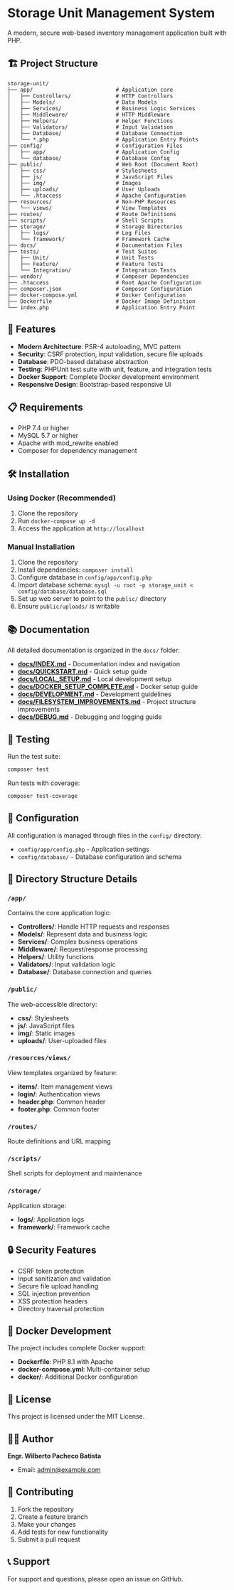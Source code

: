 # Storage Unit Management System

A modern, secure web-based inventory management application built with PHP.

## 🏗️ Project Structure

```
storage-unit/
├── app/                          # Application core
│   ├── Controllers/              # HTTP Controllers
│   ├── Models/                   # Data Models
│   ├── Services/                 # Business Logic Services
│   ├── Middleware/               # HTTP Middleware
│   ├── Helpers/                  # Helper Functions
│   ├── Validators/               # Input Validation
│   ├── Database/                 # Database Connection
│   └── *.php                     # Application Entry Points
├── config/                       # Configuration Files
│   ├── app/                      # Application Config
│   └── database/                 # Database Config
├── public/                       # Web Root (Document Root)
│   ├── css/                      # Stylesheets
│   ├── js/                       # JavaScript Files
│   ├── img/                      # Images
│   ├── uploads/                  # User Uploads
│   └── .htaccess                 # Apache Configuration
├── resources/                    # Non-PHP Resources
│   └── views/                    # View Templates
├── routes/                       # Route Definitions
├── scripts/                      # Shell Scripts
├── storage/                      # Storage Directories
│   ├── logs/                     # Log Files
│   └── framework/                # Framework Cache
├── docs/                         # Documentation Files
├── tests/                        # Test Suites
│   ├── Unit/                     # Unit Tests
│   ├── Feature/                  # Feature Tests
│   └── Integration/              # Integration Tests
├── vendor/                       # Composer Dependencies
├── .htaccess                     # Root Apache Configuration
├── composer.json                 # Composer Configuration
├── docker-compose.yml            # Docker Configuration
├── Dockerfile                    # Docker Image Definition
└── index.php                     # Application Entry Point
```

## 🚀 Features

- **Modern Architecture**: PSR-4 autoloading, MVC pattern
- **Security**: CSRF protection, input validation, secure file uploads
- **Database**: PDO-based database abstraction
- **Testing**: PHPUnit test suite with unit, feature, and integration tests
- **Docker Support**: Complete Docker development environment
- **Responsive Design**: Bootstrap-based responsive UI

## 📋 Requirements

- PHP 7.4 or higher
- MySQL 5.7 or higher
- Apache with mod_rewrite enabled
- Composer for dependency management

## 🛠️ Installation

### Using Docker (Recommended)

1. Clone the repository
2. Run `docker-compose up -d`
3. Access the application at `http://localhost`

### Manual Installation

1. Clone the repository
2. Install dependencies: `composer install`
3. Configure database in `config/app/config.php`
4. Import database schema: `mysql -u root -p storage_unit < config/database/database.sql`
5. Set up web server to point to the `public/` directory
6. Ensure `public/uploads/` is writable

## 📚 Documentation

All detailed documentation is organized in the `docs/` folder:

- **[docs/INDEX.md](docs/INDEX.md)** - Documentation index and navigation
- **[docs/QUICKSTART.md](docs/QUICKSTART.md)** - Quick setup guide
- **[docs/LOCAL_SETUP.md](docs/LOCAL_SETUP.md)** - Local development setup
- **[docs/DOCKER_SETUP_COMPLETE.md](docs/DOCKER_SETUP_COMPLETE.md)** - Docker setup guide
- **[docs/DEVELOPMENT.md](docs/DEVELOPMENT.md)** - Development guidelines
- **[docs/FILESYSTEM_IMPROVEMENTS.md](docs/FILESYSTEM_IMPROVEMENTS.md)** - Project structure improvements
- **[docs/DEBUG.md](docs/DEBUG.md)** - Debugging and logging guide

## 🧪 Testing

Run the test suite:
```bash
composer test
```

Run tests with coverage:
```bash
composer test-coverage
```

## 🔧 Configuration

All configuration is managed through files in the `config/` directory:

- `config/app/config.php` - Application settings
- `config/database/` - Database configuration and schema

## 📁 Directory Structure Details

### `/app/`
Contains the core application logic:
- **Controllers/**: Handle HTTP requests and responses
- **Models/**: Represent data and business logic
- **Services/**: Complex business operations
- **Middleware/**: Request/response processing
- **Helpers/**: Utility functions
- **Validators/**: Input validation logic
- **Database/**: Database connection and queries

### `/public/`
The web-accessible directory:
- **css/**: Stylesheets
- **js/**: JavaScript files
- **img/**: Static images
- **uploads/**: User-uploaded files

### `/resources/views/`
View templates organized by feature:
- **items/**: Item management views
- **login/**: Authentication views
- **header.php**: Common header
- **footer.php**: Common footer

### `/routes/`
Route definitions and URL mapping

### `/scripts/`
Shell scripts for deployment and maintenance

### `/storage/`
Application storage:
- **logs/**: Application logs
- **framework/**: Framework cache

## 🔒 Security Features

- CSRF token protection
- Input sanitization and validation
- Secure file upload handling
- SQL injection prevention
- XSS protection headers
- Directory traversal protection

## 🐳 Docker Development

The project includes complete Docker support:

- **Dockerfile**: PHP 8.1 with Apache
- **docker-compose.yml**: Multi-container setup
- **docker/**: Additional Docker configuration

## 📝 License

This project is licensed under the MIT License.

## 👨‍💻 Author

**Engr. Wilberto Pacheco Batista**
- Email: admin@example.com

## 🤝 Contributing

1. Fork the repository
2. Create a feature branch
3. Make your changes
4. Add tests for new functionality
5. Submit a pull request

## 📞 Support

For support and questions, please open an issue on GitHub.